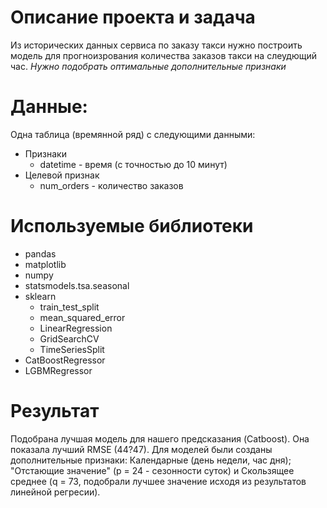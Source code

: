 # Описание проекта и задача
Из исторических данных сервиса по заказу такси нужно построить модель для прогноизрования количества заказов такси на слеудющий час. *Нужно подобрать оптимальные дополнительные признаки*


# Данные:
Одна таблица (времянной ряд) с следующими данными:
- Признаки
    - datetime - время (с точностью до 10 минут)
- Целевой признак
    - num_orders - количество заказов

# Используемые библиотеки
- pandas
- matplotlib
- numpy
- statsmodels.tsa.seasonal
- sklearn
    - train_test_split
    - mean_squared_error
    - LinearRegression
    - GridSearchCV
    - TimeSeriesSplit
- CatBoostRegressor
- LGBMRegressor
# Результат
Подобрана лучшая модель для нашего предсказания (Catboost). Она показала лучший RMSE (44?47). Для моделей были созданы дополнительные признаки: Календарные (день недели, час дня); "Отстающие значение" (p = 24 - сезонности суток) и Скользящее среднее (q = 73, подобрали лучшее значение исходя из результатов линейной регресии).
